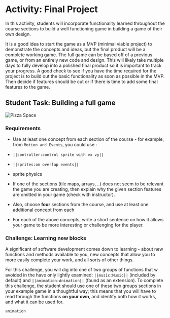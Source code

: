 # Activity: Final Project

In this activity, students will incorporate functionality learned throughout  the course sections to build a well functioning game in building a game of their own design.

It is a good idea to start the game as a MVP (minimal viable project)  to demonstrate the concepts and ideas, but the final product will be a complete working game. The full game can be based off of a previous game, or from an entirely new code and design. This will likely take multiple days to fully develop into a polished final product so it is important to track your progress. A good check to see if you have the time required for the project is to build out the basic functionality as soon as possible in the MVP. Then decide if features should be cut or if there is time to add some final features to the game.

## Student Task: Building a full game

![Pizza Space](/static/courses/csintro1/final-project/pizza-space.gif)

### Requirements

* Use at least one concept from each section of the course - for example, from `Motion and Events`, you could use :

* ``||controller:control sprite with vx vy||``
* ``||sprites:on overlap events||``
* sprite physics

* If one of the sections (tile maps, arrays, ..) does not seem to be relevant the game you are creating, then explain why the given section features are omitted in your game (check with instructor).
* Also, choose **four** sections from the course, and use at least one additional concept from each
* For each of the above concepts, write a short sentence on how it allows your game to be more interesting or challenging for the player.

### Challenge: Learning new blocks

A significant of software development comes down to learning - about new functions and methods available to you, new concepts that allow you to more easily complete your work, and all sorts of other things.

For this challenge, you will dig into one of two groups of functions that w avoided in the have only lightly examined: ``||music:Music||`` (included by default) and ``||animation:Animation||`` (found as an extension). To complete this challenge, the student should use one of these two groups sections in your example game in a thoughtful way; this means that you will have to read through the functions **on your own**, and identify both how it works, and what it can be used for.


```package
animation
```